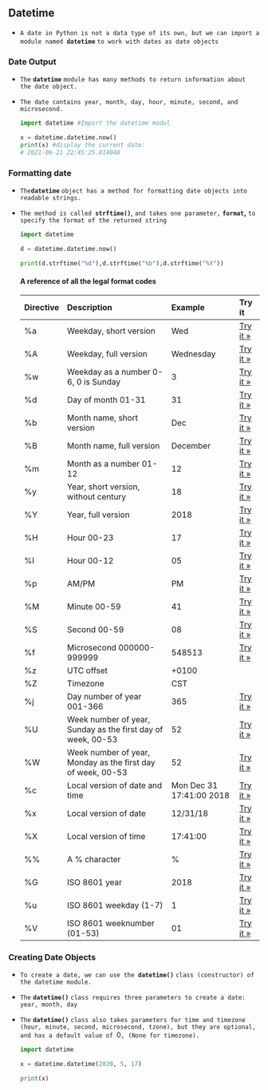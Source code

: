 ## Datetime

- `A date in Python is not a data type of its own, but we can import a module named `**`datetime`** `to work with dates as date objects`









### Date Output

- `The` **`datetime`** `module has many methods to return information about the date object.`

- `The date contains year, month, day, hour, minute, second, and microsecond.`

  ```python
  import datetime #Import the datetime modul
  
  x = datetime.datetime.now()
  print(x) #display the current date:
  # 2021-06-21 22:45:25.014048
  ```







### Formatting date

- `The`**`datetime`** `object has a method for formatting date objects into readable strings.`

- `The method is called `**`strftime()`**, `and takes one parameter,` **`format`,** `to specify the format of the returned string`

  ```python
  import datetime
  
  d = datetime.datetime.now()
  
  print(d.strftime("%d"),d.strftime("%b"),d.strftime("%Y"))
  
  ```

  #### A reference of all the legal format codes

  | Directive | Description                                                 | Example                  | Try it                                                       |
  | :-------- | :---------------------------------------------------------- | :----------------------- | :----------------------------------------------------------- |
  | %a        | Weekday, short version                                      | Wed                      | [Try it »](https://www.w3schools.com/python/trypython.asp?filename=demo_datetime_strftime_a) |
  | %A        | Weekday, full version                                       | Wednesday                | [Try it »](https://www.w3schools.com/python/trypython.asp?filename=demo_datetime_strftime_a2) |
  | %w        | Weekday as a number 0-6, 0 is Sunday                        | 3                        | [Try it »](https://www.w3schools.com/python/trypython.asp?filename=demo_datetime_strftime_w) |
  | %d        | Day of month 01-31                                          | 31                       | [Try it »](https://www.w3schools.com/python/trypython.asp?filename=demo_datetime_strftime_d) |
  | %b        | Month name, short version                                   | Dec                      | [Try it »](https://www.w3schools.com/python/trypython.asp?filename=demo_datetime_strftime_b) |
  | %B        | Month name, full version                                    | December                 | [Try it »](https://www.w3schools.com/python/trypython.asp?filename=demo_datetime_strftime_b2) |
  | %m        | Month as a number 01-12                                     | 12                       | [Try it »](https://www.w3schools.com/python/trypython.asp?filename=demo_datetime_strftime_m) |
  | %y        | Year, short version, without century                        | 18                       | [Try it »](https://www.w3schools.com/python/trypython.asp?filename=demo_datetime_strftime_y) |
  | %Y        | Year, full version                                          | 2018                     | [Try it »](https://www.w3schools.com/python/trypython.asp?filename=demo_datetime_strftime_y2) |
  | %H        | Hour 00-23                                                  | 17                       | [Try it »](https://www.w3schools.com/python/trypython.asp?filename=demo_datetime_strftime_h2) |
  | %I        | Hour 00-12                                                  | 05                       | [Try it »](https://www.w3schools.com/python/trypython.asp?filename=demo_datetime_strftime_i2) |
  | %p        | AM/PM                                                       | PM                       | [Try it »](https://www.w3schools.com/python/trypython.asp?filename=demo_datetime_strftime_p) |
  | %M        | Minute 00-59                                                | 41                       | [Try it »](https://www.w3schools.com/python/trypython.asp?filename=demo_datetime_strftime_m2) |
  | %S        | Second 00-59                                                | 08                       | [Try it »](https://www.w3schools.com/python/trypython.asp?filename=demo_datetime_strftime_s2) |
  | %f        | Microsecond 000000-999999                                   | 548513                   | [Try it »](https://www.w3schools.com/python/trypython.asp?filename=demo_datetime_strftime_f) |
  | %z        | UTC offset                                                  | +0100                    |                                                              |
  | %Z        | Timezone                                                    | CST                      |                                                              |
  | %j        | Day number of year 001-366                                  | 365                      | [Try it »](https://www.w3schools.com/python/trypython.asp?filename=demo_datetime_strftime_j) |
  | %U        | Week number of year, Sunday as the first day of week, 00-53 | 52                       | [Try it »](https://www.w3schools.com/python/trypython.asp?filename=demo_datetime_strftime_u2) |
  | %W        | Week number of year, Monday as the first day of week, 00-53 | 52                       | [Try it »](https://www.w3schools.com/python/trypython.asp?filename=demo_datetime_strftime_w2) |
  | %c        | Local version of date and time                              | Mon Dec 31 17:41:00 2018 | [Try it »](https://www.w3schools.com/python/trypython.asp?filename=demo_datetime_strftime_c) |
  | %x        | Local version of date                                       | 12/31/18                 | [Try it »](https://www.w3schools.com/python/trypython.asp?filename=demo_datetime_strftime_x) |
  | %X        | Local version of time                                       | 17:41:00                 | [Try it »](https://www.w3schools.com/python/trypython.asp?filename=demo_datetime_strftime_x2) |
  | %%        | A % character                                               | %                        | [Try it »](https://www.w3schools.com/python/trypython.asp?filename=demo_datetime_strftime_percent) |
  | %G        | ISO 8601 year                                               | 2018                     | [Try it »](https://www.w3schools.com/python/trypython.asp?filename=demo_datetime_strftime_g) |
  | %u        | ISO 8601 weekday (1-7)                                      | 1                        | [Try it »](https://www.w3schools.com/python/trypython.asp?filename=demo_datetime_strftime_u) |
  | %V        | ISO 8601 weeknumber (01-53)                                 | 01                       | [Try it »](https://www.w3schools.com/python/trypython.asp?filename=demo_datetime_strftime_v) |







### Creating Date Objects

- `To create a date, we can use the `**`datetime()`** `class (constructor) of the datetime module.`

- `The` **`datetime()`** `class requires three parameters to create a date: year, month, day`

- `The` **`datetime()`** `class also takes parameters for time and timezone (hour, minute, second, microsecond, tzone), but they are optional, and has a default value of `0`, (None for timezone).`

  ```python
  import datetime
  
  x = datetime.datetime(2020, 5, 17)
  
  print(x)
  ```

  

